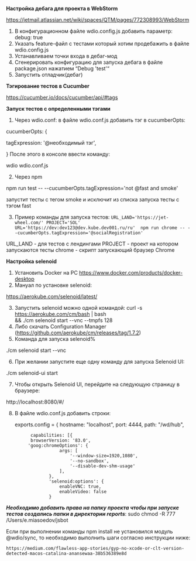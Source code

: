**Настройка дебага для проекта в WebStorm**

https://jetmail.atlassian.net/wiki/spaces/QTM/pages/772308993/WebStorm

1. В конфигурационном файле wdio.config.js добавить параметр:
debug: true
2. Указать feature-файл с тестами который хотим продебажить в файле wdio.config.js
3. Устанавливаем точки входа в дебаг-мод
4. Сгенерировать конфигурацию для запуска дебага в файле package.json нажатием “Debug 'test'“
5. Запустить отладчик(дебаг) 


**Тэгирование тестов в Cucumber**

https://cucumber.io/docs/cucumber/api/#tags


**Запуск тестов с определенными тэгами**

1. Через wdio.conf:
в файле wdio.conf.js добавить тэг в cucumberOpts:

cucumberOpts: {

tagExpression: '@необходимый тэг', 

}
После этого в консоле ввести команду: 

wdio wdio.conf.js
 
2. Через npm

npm run test -- --cucumberOpts.tagExpression='not @fast and smoke'

запустит тесты с тегом smoke и исключит из списка запуска тесты с тэгом fast

3. Пример команды для запуска тестов:
`URL_LAND='https://jet-wheel.com/' PROJECT='SOL' URL='https://dev:dev123@dev.kube.dev001.ru/ru'  npm run chrome -- --cucumberOpts.tagExpression='@socialRegistration'`

URL_LAND - для тестов с лендингами
PROJECT - проект на котором запускаются тесты
chrome - скрипт запускающий браузер Chrome

**Настройка selenoid**

1. Установить Docker на PC
https://www.docker.com/products/docker-desktop
2. Мануал по установке selenoid:

https://aerokube.com/selenoid/latest/

3. Запустить selenoid можно одной командой:
curl -s https://aerokube.com/cm/bash | bash \
    && ./cm selenoid start --vnc --tmpfs 128
4.  Либо скачать Configuration Manager (https://github.com/aerokube/cm/releases/tag/1.7.2)
5. Команда для запуска selenoid%

./cm selenoid start --vnc

6. При желании запустите еще одну команду для запуска Selenoid UI:

./cm selenoid-ui start

7. Чтобы открыть Selenoid UI, перейдите на следующую страницу в браузере:

http://localhost:8080/#/

8. В файле wdio.conf.js добавить строки:


     exports.config = {
      hostname: "localhost",
      port: 4444,
      path: "/wd/hub",
  
             capabilities: [{
             browserVersion: '83.0',
            'goog:chromeOptions': {
                        args: [
                            '--window-size=1920,1080',
                            '--no-sandbox',
                            '--disable-dev-shm-usage'
                        ],
                    },
                    'selenoid:options': {
                        enableVNC: true,
                        enableVideo: false
                    }
    
   
    
    
**_Необходимо добавить права на папку проекта чтобы при запуске тестов создались папки в директории reports_**:
sudo chmod -R 777 /Users/e.miasoedov/jsbot
  
  Если при выполнении команды npm install не установился модуль @wdio/sync, то необходимо выполнить шаги согласно инструкции ниже:
  
  `https://medium.com/flawless-app-stories/gyp-no-xcode-or-clt-version-detected-macos-catalina-anansewaa-38b536389e8d`